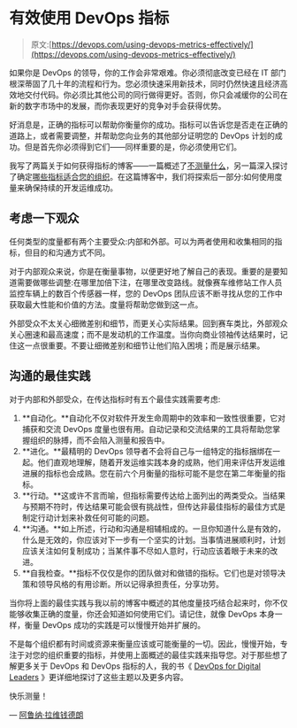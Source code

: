 # 有效使用 DevOps 指标

> 原文:[https://devops.com/using-devops-metrics-effectively/](https://devops.com/using-devops-metrics-effectively/)

如果你是 DevOps 的领导，你的工作会非常艰难。你必须彻底改变已经在 IT 部门根深蒂固了几十年的流程和行为。您必须快速采用新技术，同时仍然快速且经济高效地交付代码。你必须比其他公司的同行做得更好。否则，你只会减缓你的公司在新的数字市场中的发展，而你表现更好的竞争对手会获得优势。

好消息是，正确的指标可以帮助你衡量你的成功。指标可以告诉您是否走在正确的道路上，或者需要调整，并帮助您向业务的其他部分证明您的 DevOps 计划的成功。但是首先你必须得到它们——同样重要的是，你必须使用它们。

我写了两篇关于如何获得指标的博客——一篇概述了[不测量什么](https://devops.com/beware-false-devops-metrics/)，另一篇深入探讨了确定[哪些指标适合您的组织](https://devops.com/metrics-matter-matter/)。在这篇博客中，我们将探索后一部分:如何使用度量来确保持续的开发运维成功。

## 考虑一下观众

任何类型的度量都有两个主要受众:内部和外部。可以为两者使用和收集相同的指标，但目的和沟通方式不同。

对于内部观众来说，你是在衡量事物，以便更好地了解自己的表现。重要的是要知道需要做哪些调整:在哪里加倍下注，在哪里改变路线。就像赛车维修站工作人员监控车辆上的数百个传感器一样，您的 DevOps 团队应该不断寻找从您的工作中获取最大性能和价值的方法。度量将帮助您做到这一点。

外部受众不太关心细微差别和细节，而更关心实际结果。回到赛车类比，外部观众关心圈速和最高速度；而不是发动机的工作温度。当你向商业领袖传达结果时，记住这一点很重要。不要让细微差别和细节让他们陷入困境；而是展示结果。

## 沟通的最佳实践

对于内部和外部受众，在传达指标时有五个最佳实践需要考虑:

1.  **自动化。**自动化不仅对软件开发生命周期中的效率和一致性很重要，它对捕获和交流 DevOps 度量也很有用。自动记录和交流结果的工具将帮助您掌握组织的脉搏，而不会陷入测量和报告中。
2.  **进化。**最精明的 DevOps 领导者不会将自己与一组特定的指标捆绑在一起。他们直观地理解，随着开发运维实践本身的成熟，他们用来评估开发运维进展的指标也会成熟。您在前六个月衡量的指标可能不是您在第二年衡量的指标。
3.  **行动。**这或许不言而喻，但指标需要传达给上面列出的两类受众。当结果与预期不符时，传达结果可能会很有挑战性，但传达非最佳指标的最佳方式是制定行动计划来补救任何可能的问题。
4.  **沟通。**如上所述，行动和沟通是相辅相成的。一旦你知道什么是有效的，什么是无效的，你应该对下一步有一个坚实的计划。当事情进展顺利时，计划应该关注如何复制成功；当某件事不尽如人意时，行动应该着眼于未来的改进。
5.  **自我检查。**指标不仅仅是你的团队做对和做错的指标。它们也是对领导决策和领导风格的有用诊断。所以记得承担责任，分享功劳。

当你将上面的最佳实践与我以前的博客中概述的其他度量技巧结合起来时，你不仅能够收集正确的度量，你还会知道如何使用它们。请记住，就像 DevOps 本身一样，衡量 DevOps 成功的实践是可以慢慢开始并扩展的。

不是每个组织都有时间或资源来衡量应该或可能衡量的一切。因此，慢慢开始，专注于对您的组织重要的指标，并使用上面概述的最佳实践来指导您。对于那些想了解更多关于 DevOps 和 DevOps 指标的人，我的书《 [DevOps for Digital Leaders](https://www.ca.com/us/collateral/ebook/devops-for-digital-leaders.register.html) 》更详细地探讨了这些主题以及更多内容。

快乐测量！

— [阿鲁纳·拉维钱德朗](https://devops.com/author/aravichandran/)